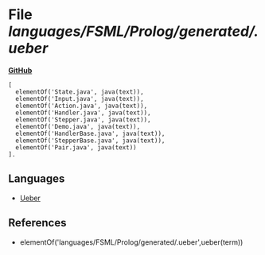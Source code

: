 # File _languages/FSML/Prolog/generated/.ueber_
**[GitHub](https://github.com/softlang/yas/blob/master/languages/FSML/Prolog/generated/.ueber)**
```
[
  elementOf('State.java', java(text)),
  elementOf('Input.java', java(text)),
  elementOf('Action.java', java(text)),
  elementOf('Handler.java', java(text)),
  elementOf('Stepper.java', java(text)),
  elementOf('Demo.java', java(text)),
  elementOf('HandlerBase.java', java(text)),
  elementOf('StepperBase.java', java(text)),
  elementOf('Pair.java', java(text))
].
```

## Languages
* [Ueber](../languages/Ueber.md)

## References
* elementOf('languages/FSML/Prolog/generated/.ueber',ueber(term))
